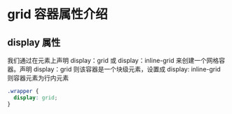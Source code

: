 # grid 容器属性介绍


## display 属性

我们通过在元素上声明 display：grid 或 display：inline-grid 来创建一个网格容器。声明 display：grid 则该容器是一个块级元素，设置成 display: inline-grid 则容器元素为行内元素
```css
.wrapper {
  display: grid;
}
```

